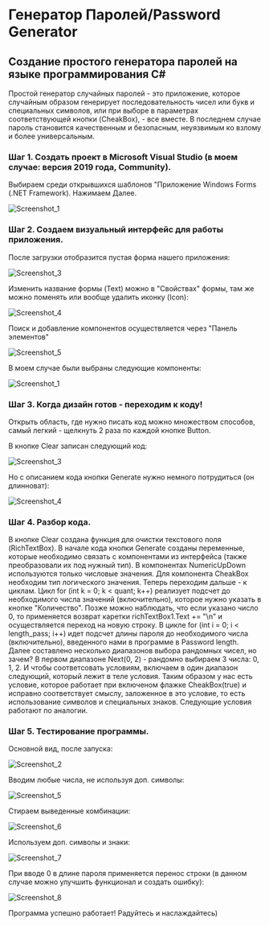 # Генератор Паролей/Password Generator
## Создание простого генератора паролей на языке программирования С#

Простой генератор случайных паролей - это приложение, которое случайным образом генерирует последовательность чисел или букв и специальных символов, или при выборе в параметрах соответствующей кнопки (CheakBox), - все вместе. В последнем случае пароль становится качественным и безопасным, неуязвимым ко взлому и более универсальным.

### Шаг 1. Создать проект в Microsoft Visual Studio (в моем случае: версия 2019 года, Community).
Выбираем среди открывшихся шаблонов "Приложение Windows Forms (.NET Framework). Нажимаем Далее.

![Screenshot_1](https://user-images.githubusercontent.com/95550202/227464467-0f7b099f-09c3-4577-b85a-de6c13673043.png)

### Шаг 2. Создаем визуальный интерфейс для работы приложения.
После загрузки отобразится пустая форма нашего приложения:

![Screenshot_3](https://user-images.githubusercontent.com/95550202/227466375-a6328e00-8162-4df9-959e-860ffe3ea93b.png)

Изменить название формы (Text) можно в "Свойствах" формы, там же можно поменять или вообще удалить иконку (Icon):

![Screenshot_4](https://user-images.githubusercontent.com/95550202/227466908-eaa6f449-f550-4ded-ae53-ccf17e043467.png)

Поиск и добавление компонентов осуществляется через "Панель элементов"

![Screenshot_5](https://user-images.githubusercontent.com/95550202/227467611-88f26e02-8dba-4f93-8df4-9c7fef03d9e8.png)

В моем случае были выбраны следующие компоненты:

![Screenshot_1](https://user-images.githubusercontent.com/95550202/227501774-0128593d-b7de-4c58-b658-4678d02d4c39.png)

### Шаг 3. Когда дизайн готов - переходим к коду!
Открыть область, где нужно писать код можно множеством способов, самый легкий - щелкнуть 2 раза по каждой кнопке Button.

В кнопке Clear записан следующий код:

![Screenshot_3](https://user-images.githubusercontent.com/95550202/227503236-fcae7b7e-439e-4331-920d-2efdeb19f869.png)

Но с описанием кода кнопки Generate нужно немного потрудиться (он длинноват):

![Screenshot_4](https://user-images.githubusercontent.com/95550202/227503910-07e583c5-7e6f-4d71-8e88-6d41f6089c7d.png)

### Шаг 4. Разбор кода.
В кнопке Clear создана функция для очистки текстового поля (RichTextBox).
В начале кода кнопки Generate созданы переменные, которые необходимо связать с компонентами из интерфейса (также преобразовали их под нужный тип).
В компонентах NumericUpDown используются только числовые значения. Для компонента CheakBox необходим тип логического значения.
Теперь переходим дальше - к циклам.
Цикл for (int k = 0; k < quant; k++) реализует подсчет до необходимого числа значений (включительно), которое нужно указать в кнопке "Количество". Позже можно наблюдать, что если указано число 0, то применяется возврат каретки richTextBox1.Text += "\n" и осуществляется переход на новую строку. В цикле for (int i = 0; i < length_pass; i++) идет подсчет длины пароля до необходимого числа (включительно), введенного нами в программе в Password length. Далее составлено несколько диапазонов выбора рандомных чисел, но зачем? В первом диапазоне Next(0, 2) - рандомно выбираем 3 числа: 0, 1, 2. И чтобы соответсовать условиям, включаем в один диапазон следующий, который лежит в теле условия. Таким образом у нас есть условие, которое работает при включеном флажке CheakBox(true) и исправно соответствует смыслу, заложенное в это условие, то есть использование символов и специальных знаков. Следующие условия работают по аналогии.

### Шаг 5. Тестирование программы.
Основной вид, после запуска:

![Screenshot_2](https://user-images.githubusercontent.com/95550202/227510857-f3192ecc-7efa-4d04-91f3-74cb1ec7acb1.png)

Вводим любые числа, не используя доп. символы:

![Screenshot_5](https://user-images.githubusercontent.com/95550202/227511119-075c789c-3ff8-440b-b8c6-2e710fdc68aa.png)

Стираем выведенные комбинации:

![Screenshot_6](https://user-images.githubusercontent.com/95550202/227511219-2d2f2cf3-31e9-4a07-99f0-3d414b14eb1f.png)

Используем доп. символы и знаки:

![Screenshot_7](https://user-images.githubusercontent.com/95550202/227511291-61a08a62-5760-4cd9-beb5-7f7267e63890.png)

При вводе 0 в длине пароля применяется перенос строки (в данном случае можно улучшить функционал и создать ошибку):

![Screenshot_8](https://user-images.githubusercontent.com/95550202/227511630-88fec2df-cdb1-43be-ac52-f9537f0757c5.png)

Программа успешно работает! Радуйтесь и наслаждайтесь)

